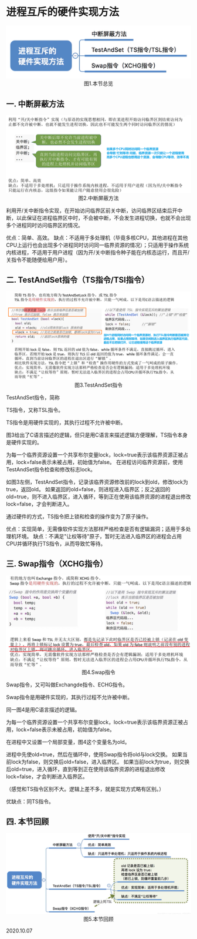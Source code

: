 # 进程互斥的硬件实现方法

<img src="操作系统403-1.png" alt="操作系统403-1" style="zoom:67%;" />

<center>图1.本节总览</center>

## 一. 中断屏蔽方法

<img src="操作系统403-2.png" alt="操作系统403-2" style="zoom:67%;" />

<center>图2.中断屏蔽方法</center>

利用开/关中断指令实现，在开始访问临界区前关中断，访问临界区结束后开中断，以此保证在进程临界区中时，不会被中断，不会发生进程切换，也就不会出现多个进程同时访问临界区的情况。

优点：简单、高效。
缺点：不适用于多处理机（毕竟多核CPU，其他进程在其他CPU上运行也会出现多个进程同时访问同一临界资源的情况）；只适用于操作系统内核进程，不适用于用户进程（因为开/关中断指令种子能在内核态运行，而且开/关指令不能随便给用户用）。

## 二. TestAndSet指令（TS指令/TSl指令）

<img src="操作系统403-3.png" alt="操作系统403-3" style="zoom:67%;" />

<center>图3.TestAndSet指令</center>

TestAndSet指令，简称

TS指令，又称TSL指令。

TS指令是用硬件实现的，其执行过程不允许被中断。

图3给出了C语言描述的逻辑，但只是用C语言来描述逻辑方便理解，TS指令本身是硬件实现的。

为每一个临界资源设置一个共享布尔变量lock，lock=true表示该临界资源正被占用，lock=false表示未被占用，初始值为false。
在进程访问临界资源前，使用TestAndSet指令检查和修改标志lock。

如图3左侧，TestAndSet指令，记录该临界资源修改前的lock到old，修改lock为true，返回old。
如果返回的old=false，则进程进入临界区；反之返回的old=true，则不进入临界区，进入循环，等到正在使用该临界资源的进程退出修改lock=false，才会判断进入。

通过硬件的方式，TS指令把上锁和检查的操作变为了原子操作。

优点：实现简单，无需像软件实现方法那样严格检查是否有逻辑漏洞；适用于多处理机环境。
缺点：不满足"让权等待"原子，暂时无法进入临界区的进程会占用CPU并循环执行TS指令，从而导致忙等待。

## 三. Swap指令（XCHG指令）

<img src="操作系统403-4.png" alt="操作系统403-4" style="zoom:67%;" />

<center>图4.Swap指令</center>

Swap指令，又可叫做Exchangde指令、ECHG指令。

Swap指令是用硬件实现的，其执行过程不允许被中断。

同一图4是用C语言描述的逻辑。

为每一个临界资源设置一个共享布尔变量lock，lock=true表示该临界资源正被占用，lock=false表示未被占用，初始值为false。

在进程中又设置一个局部变量，图4这个变量名为old。

进程中先使old=true，然后在循环中，使用Swap指令将old与lock交换。
如果当前lock为false，则交换后old=false，进入临界区。
如果当前lock为true，则交换后old=true，进入循环，直到等到正在使用该临界资源的进程退出修改lock=false，才会判断进入临界区。

（感觉和TS指令区别不大。逻辑上差不多，就是实现方式略有区别。）

优缺点：同TS指令。

## 四. 本节回顾

<img src="操作系统403-5.png" alt="操作系统403-5" style="zoom:67%;" />

<center>图5.本节回顾</center>

2020.10.07

